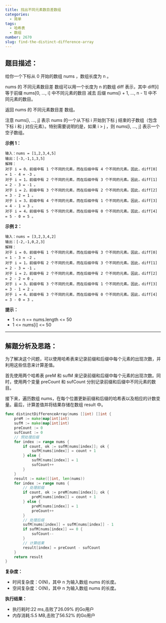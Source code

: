 ```yaml
---
title: 找出不同元素数目差数组
categories:
  - 简单
tags:
  - 哈希表
  - 数组
number: 2670
slug: find-the-distinct-difference-array
---
```



## 题目描述：

给你一个下标从 0 开始的数组 nums ，数组长度为 n 。

nums 的 不同元素数目差 数组可以用一个长度为 n 的数组 diff 表示，其中 diff[i] 等于前缀 nums[0, ..., i] 中不同元素的数目 减去 后缀 nums[i + 1, ..., n - 1] 中不同元素的数目。

返回 nums 的 不同元素数目差 数组。

注意 nums[i, ..., j] 表示 nums 的一个从下标 i 开始到下标 j 结束的子数组（包含下标 i 和 j 对应元素）。特别需要说明的是，如果 i > j ，则 nums[i, ..., j] 表示一个空子数组。

**示例 1：**
```
输入：nums = [1,2,3,4,5]
输出：[-3,-1,1,3,5]
解释：
对于 i = 0，前缀中有 1 个不同的元素，而在后缀中有 4 个不同的元素。因此，diff[0] = 1 - 4 = -3 。
对于 i = 1，前缀中有 2 个不同的元素，而在后缀中有 3 个不同的元素。因此，diff[1] = 2 - 3 = -1 。
对于 i = 2，前缀中有 3 个不同的元素，而在后缀中有 2 个不同的元素。因此，diff[2] = 3 - 2 = 1 。
对于 i = 3，前缀中有 4 个不同的元素，而在后缀中有 1 个不同的元素。因此，diff[3] = 4 - 1 = 3 。
对于 i = 4，前缀中有 5 个不同的元素，而在后缀中有 0 个不同的元素。因此，diff[4] = 5 - 0 = 5 。
```


**示例 2：**
```
输入：nums = [3,2,3,4,2]
输出：[-2,-1,0,2,3]
解释：
对于 i = 0，前缀中有 1 个不同的元素，而在后缀中有 3 个不同的元素。因此，diff[0] = 1 - 3 = -2 。
对于 i = 1，前缀中有 2 个不同的元素，而在后缀中有 3 个不同的元素。因此，diff[1] = 2 - 3 = -1 。
对于 i = 2，前缀中有 2 个不同的元素，而在后缀中有 2 个不同的元素。因此，diff[2] = 2 - 2 = 0 。
对于 i = 3，前缀中有 3 个不同的元素，而在后缀中有 1 个不同的元素。因此，diff[3] = 3 - 1 = 2 。
对于 i = 4，前缀中有 3 个不同的元素，而在后缀中有 0 个不同的元素。因此，diff[4] = 3 - 0 = 3 。 
```

**提示：**
- 1 <= n == nums.length <= 50
- 1 <= nums[i] <= 50

---
## 解题分析及思路：

为了解决这个问题，可以使用哈希表来记录前缀和后缀中每个元素的出现次数，并利用这些信息来计算差值。

首先使用两个哈希表 preM 和 sufM 来记录前缀和后缀中每个元素的出现次数。同时，使用两个变量 preCount 和 sufCount 分别记录前缀和后缀中不同元素的数目。

接下来，遍历数组 nums，在每个位置更新前缀和后缀的哈希表以及相应的计数变量。最后，计算差值并将结果存储在数组 result 中。

```go
func distinctDifferenceArray(nums []int) []int {
	preM := make(map[int]int)
	sufM := make(map[int]int)
	preCount := 0
	sufCount := 0
	// 预处理后缀
	for index := range nums {
		if count, ok := sufM[nums[index]]; ok {
			sufM[nums[index]] = count + 1
		} else {
			sufM[nums[index]] = 1
			sufCount++
		}
	}
	result := make([]int, len(nums))
	for index := range nums {
		// 处理前缀
		if count, ok := preM[nums[index]]; ok {
			preM[nums[index]] = count + 1
		} else {
			preM[nums[index]] = 1
			preCount++
		}
		// 处理后缀
		sufM[nums[index]] = sufM[nums[index]] - 1
		if sufM[nums[index]] == 0 {
			sufCount--
		}
		// 计算结果
		result[index] = preCount - sufCount
	}
	return result
}
```


**复杂度：**

- 时间复杂度：O(N)，其中 n 为输入数组 nums 的长度。
- 空间复杂度：O(N)，其中 n 为输入数组 nums 的长度。

**执行结果：**

- 执行耗时:22 ms,击败了26.09% 的Go用户
- 内存消耗:5.5 MB,击败了56.52% 的Go用户
